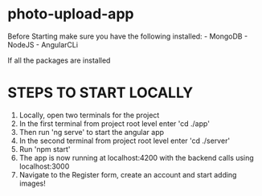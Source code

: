 # photo-upload-app

Before Starting make sure you have the following installed:
    - MongoDB
    - NodeJS
    - AngularCLi
    
If all the packages are installed

# STEPS TO START LOCALLY
1. Locally, open two terminals for the project
2. In the first terminal from project root level enter 'cd ./app'
3. Then run 'ng serve' to start the angular app
4. In the second terminal from project root level enter 'cd ./server'
5. Run 'npm start'
6. The app is now running at localhost:4200 with the backend calls using localhost:3000
7. Navigate to the Register form, create an account and start adding images!
